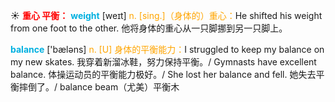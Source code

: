 ☀ <font color="red">**重心 平衡：**</font>
<font color="sky blue">**weight**</font> [weɪt] 
<font color="orange">n. [sing.]（身体的）重心：</font>He shifted his weight from one foot to the other. 他将身体的重心从一只脚挪到另一只脚上。

<font color="sky blue">**balance**</font> ['bæləns] 
<font color="orange">n. [U] 身体的平衡能力：</font>I struggled to keep my balance on my new skates. 我穿着新溜冰鞋，努力保持平衡。/ Gymnasts have excellent balance. 体操运动员的平衡能力极好。/ She lost her balance and fell. 她失去平衡摔倒了。/ balance beam（尤美）平衡木


